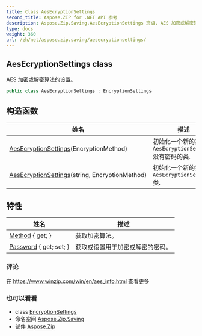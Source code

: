 ```yaml
---
title: Class AesEcryptionSettings
second_title: Aspose.ZIP for .NET API 参考
description: Aspose.Zip.Saving.AesEcryptionSettings 班级. AES 加密或解密算法的设置
type: docs
weight: 360
url: /zh/net/aspose.zip.saving/aesecryptionsettings/
---
```

## AesEcryptionSettings class

AES 加密或解密算法的设置。

```csharp
public class AesEcryptionSettings : EncryptionSettings
```

## 构造函数

| 姓名 | 描述 |
| --- | --- |
| [AesEcryptionSettings](aesecryptionsettings/#constructor)(EncryptionMethod) | 初始化一个新的实例`AesEcryptionSettings`没有密码的类. |
| [AesEcryptionSettings](aesecryptionsettings/#constructor_1)(string, EncryptionMethod) | 初始化一个新的实例`AesEcryptionSettings`类. |

## 特性

| 姓名 | 描述 |
| --- | --- |
| [Method](../../aspose.zip.saving/encryptionsettings/method/) { get; } | 获取加密算法。 |
| [Password](../../aspose.zip.saving/encryptionsettings/password/) { get; set; } | 获取或设置用于加密或解密的密码。 |

### 评论

在 https://www.winzip.com/win/en/aes_info.html 查看更多

### 也可以看看

* class [EncryptionSettings](../encryptionsettings/)
* 命名空间 [Aspose.Zip.Saving](../../aspose.zip.saving/)
* 部件 [Aspose.Zip](../../)


